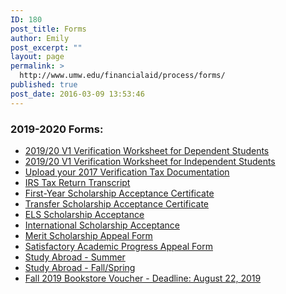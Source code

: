 ```yaml
---
ID: 180
post_title: Forms
author: Emily
post_excerpt: ""
layout: page
permalink: >
  http://www.umw.edu/financialaid/process/forms/
published: true
post_date: 2016-03-09 13:53:46
---
```

<h3>2019-2020 Forms:</h3>
<ul>
 	<li><a href="https://dynamicforms.ngwebsolutions.com/casAuthentication.ashx?InstID=a865adc6-8f77-4fb5-918d-9ecc2a2ae697&amp;targetURL=https://dynamicforms.ngwebsolutions.com/Submit/Form/Start/397ec4ba-04e3-4136-8c76-2399d1d14b9d">2019/20 V1 Verification Worksheet for Dependent Students</a></li>
 	<li><a href="https://dynamicforms.ngwebsolutions.com/casAuthentication.ashx?InstID=a865adc6-8f77-4fb5-918d-9ecc2a2ae697&amp;targetURL=https://dynamicforms.ngwebsolutions.com/Submit/Form/Start/8113b8b3-5ee2-46ad-aa4a-34f2c1f1661b">2019/20 V1 Verification Worksheet for Independent Students</a></li>
 	<li><a href="https://dynamicforms.ngwebsolutions.com/casAuthentication.ashx?InstID=a865adc6-8f77-4fb5-918d-9ecc2a2ae697&amp;targetURL=https://dynamicforms.ngwebsolutions.com/Submit/Form/Start/50d979f5-447b-4936-9b71-746bb157ae27">Upload your 2017 Verification Tax Documentation</a></li>
 	<li><a href="https://www.irs.gov/individuals/get-transcript">IRS Tax Return Transcript</a></li>
 	<li><a href="http://www.umw.edu/admissions/youarein/firstyear-scholarship-acceptance/">First-Year Scholarship Acceptance Certificate</a></li>
 	<li><a href="http://www.umw.edu/admissions/youarein/transfer-scholarship-acceptance/">Transfer Scholarship Acceptance Certificate</a></li>
 	<li><a href="http://www.umw.edu/admissions/youarein/els-scholarship-acceptance/">ELS Scholarship Acceptance</a></li>
 	<li><a href="http://www.umw.edu/admissions/youarein/international-scholarship-acceptance/">International Scholarship Acceptance</a></li>
 	<li><a href="https://dynamicforms.ngwebsolutions.com/casAuthentication.ashx?InstID=a865adc6-8f77-4fb5-918d-9ecc2a2ae697&amp;targetURL=https://dynamicforms.ngwebsolutions.com/Submit/Form/Start/d8965a51-3433-4c8c-bdef-e7d410245a43">Merit Scholarship Appeal Form</a></li>
 	<li><a href="http://www.umw.edu/financialaid/wp-content/uploads/sites/31/2018/12/SAPAppeal.pdf">Satisfactory Academic Progress Appeal Form</a></li>
 	<li><a href="http://www.umw.edu/financialaid/wp-content/uploads/sites/31/2017/12/StudyAbroadSum.pdf">Study Abroad - Summer</a></li>
 	<li><a href="http://www.umw.edu/financialaid/wp-content/uploads/sites/31/2017/12/StudyAbroadAY.pdf">Study Abroad - Fall/Spring</a></li>
 	<li><a href="https://dynamicforms.ngwebsolutions.com/casAuthentication.ashx?InstID=a865adc6-8f77-4fb5-918d-9ecc2a2ae697&amp;targetURL=https://dynamicforms.ngwebsolutions.com/Submit/Form/Start/f975c2c9-7f22-4448-9cb5-bcaa6a29674d">Fall 2019 Bookstore Voucher - Deadline: August 22, 2019</a></li>
</ul>